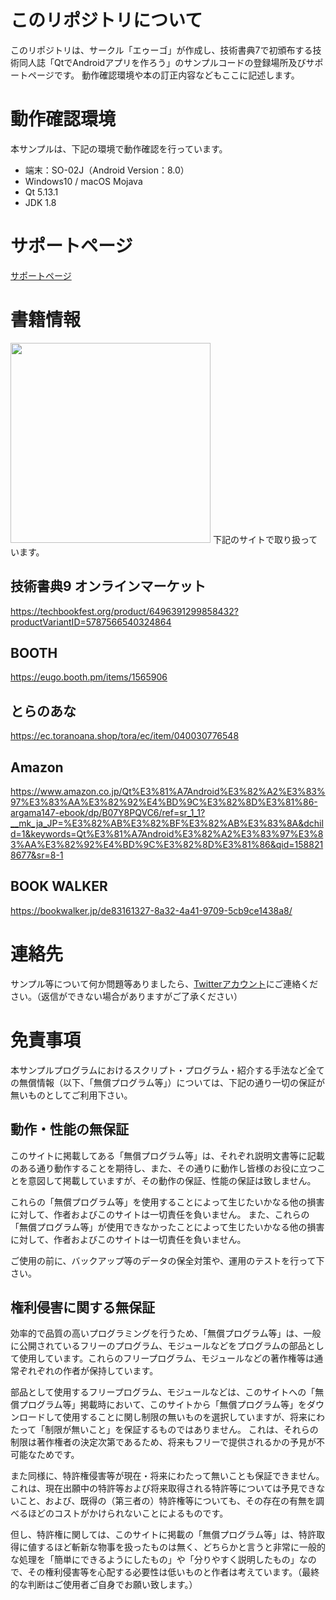 # このリポジトリについて
このリポジトリは、サークル「エゥーゴ」が作成し、技術書典7で初頒布する技術同人誌「QtでAndroidアプリを作ろう」のサンプルコードの登録場所及びサポートページです。
動作確認環境や本の訂正内容などもここに記述します。


# 動作確認環境
本サンプルは、下記の環境で動作確認を行っています。

- 端末：SO-02J（Android Version：8.0）
- Windows10 / macOS Mojava
- Qt 5.13.1
- JDK 1.8

# サポートページ

[サポートページ](https://github.com/argama147/qt-android/wiki/SupportPage)

# 書籍情報

<img src="https://s2.booth.pm/7287bb46-6dfb-43c3-94bd-827bc1141389/i/1565906/2e80fe4d-b3da-473a-9300-86b7aa4f058a_base_resized.jpg" width="320px">
下記のサイトで取り扱っています。

## 技術書典9 オンラインマーケット
https://techbookfest.org/product/6496391299858432?productVariantID=5787566540324864

## BOOTH
https://eugo.booth.pm/items/1565906

## とらのあな
https://ec.toranoana.shop/tora/ec/item/040030776548

## Amazon
https://www.amazon.co.jp/Qt%E3%81%A7Android%E3%82%A2%E3%83%97%E3%83%AA%E3%82%92%E4%BD%9C%E3%82%8D%E3%81%86-argama147-ebook/dp/B07Y8PQVC6/ref=sr_1_1?__mk_ja_JP=%E3%82%AB%E3%82%BF%E3%82%AB%E3%83%8A&dchild=1&keywords=Qt%E3%81%A7Android%E3%82%A2%E3%83%97%E3%83%AA%E3%82%92%E4%BD%9C%E3%82%8D%E3%81%86&qid=1588218677&sr=8-1

## BOOK WALKER
https://bookwalker.jp/de83161327-8a32-4a41-9709-5cb9ce1438a8/

# 連絡先
サンプル等について何か問題等ありましたら、[Twitterアカウント](https://twitter.com/argama147)にご連絡ください。（返信ができない場合がありますがご了承ください）

# 免責事項
本サンプルプログラムにおけるスクリプト・プログラム・紹介する手法など全ての無償情報（以下、「無償プログラム等」）については、下記の通り一切の保証が無いものとしてご利用下さい。

## 動作・性能の無保証
このサイトに掲載してある「無償プログラム等」は、それぞれ説明文書等に記載のある通り動作することを期待し、また、その通りに動作し皆様のお役に立つことを意図して掲載していますが、その動作の保証、性能の保証は致しません。

これらの「無償プログラム等」を使用することによって生じたいかなる他の損害に対して、作者およびこのサイトは一切責任を負いません。 また、これらの「無償プログラム等」が使用できなかったことによって生じたいかなる他の損害に対して、作者およびこのサイトは一切責任を負いません。

ご使用の前に、バックアップ等のデータの保全対策や、運用のテストを行って下さい。

## 権利侵害に関する無保証
効率的で品質の高いプログラミングを行うため、「無償プログラム等」は、一般に公開されているフリーのプログラム、モジュールなどをプログラムの部品として使用しています。これらのフリープログラム、モジュールなどの著作権等は通常ぞれぞれの作者が保持しています。

部品として使用するフリープログラム、モジュールなどは、このサイトへの「無償プログラム等」掲載時において、このサイトから「無償プログラム等」をダウンロードして使用することに関し制限の無いものを選択していますが、将来にわたって「制限が無いこと」を保証するものではありません。 これは、それらの制限は著作権者の決定次第であるため、将来もフリーで提供されるかの予見が不可能なためです。

また同様に、特許権侵害等が現在・将来にわたって無いことも保証できません。 これは、現在出願中の特許等および将来取得される特許等については予見できないこと、および、既得の（第三者の）特許権等についても、その存在の有無を調べるほどのコストがかけられないことによるものです。

但し、特許権に関しては、このサイトに掲載の「無償プログラム等」は、特許取得に値するほど斬新な物事を扱ったものは無く、どちらかと言うと非常に一般的な処理を「簡単にできるようにしたもの」や「分りやすく説明したもの」なので、その権利侵害等を心配する必要性は低いものと作者は考えています。（最終的な判断はご使用者ご自身でお願い致します。）
